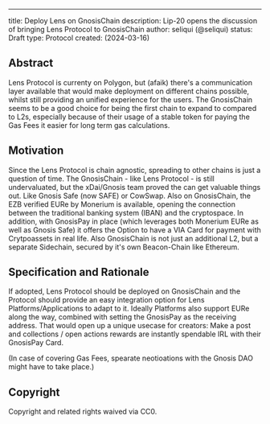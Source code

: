   ---
title: Deploy Lens on GnosisChain
description: Lip-20 opens the discussion of bringing Lens Protocol to GnosisChain
author: seliqui (@seliqui)
status: Draft
type: Protocol
created: (2024-03-16)


## Abstract

Lens Protocol is currenty on Polygon, but (afaik) there's a communication layer available that would make deployment on different chains possible, whilst still providing an unified experience for the users. The GnosisChain seems to be a good choice for being the first chain to expand to compared to L2s, especially because of their usage of a stable token for paying the Gas Fees it easier for long term gas calculations.

## Motivation

Since the Lens Protocol is chain agnostic, spreading to other chains is just a question of time.
The GnosisChain - like Lens Protocol - is still undervaluated, but the xDai/Gnosis team proved the can get valuable things out. Like Gnosis Safe (now SAFE) or CowSwap. Also on GnosisChain, the EZB verified EURe by Monerium is available, opening the connection between the traditional banking system (IBAN) and the cryptospace. In addition, with GnosisPay in place (which leverages both Monerium EURe as well as Gnosis Safe) it offers the Option to have a VIA Card for payment with Crytpoassets in real life. Also GnosisChain is not just an additional L2, but a separate Sidechain, secured by it's own Beacon-Chain like Ethereum.




## Specification and Rationale

If adopted, Lens Protocol should be deployed on GnosisChain and the Protocol should provide an easy integration option for Lens Platforms/Applications to adapt to it. Ideally Platforms also support EURe along the way, combined with setting the GnosisPay as the receiving address. That would open up a unique usecase for creators:
Make a post and collections / open actions rewards are instantly spendable IRL with their GnosisPay Card.

(In case of covering Gas Fees, spearate neotioations with the Gnosis DAO might have to take place.)


## Copyright

Copyright and related rights waived via CC0.
